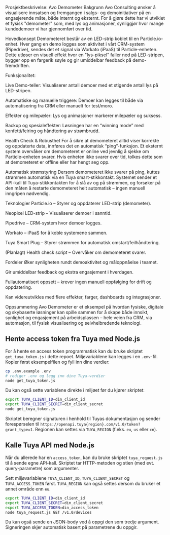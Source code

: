 Prosjektbeskrivelse: Avo Demometer
Bakgrunn
Avo Consulting ønsker å visualisere innsatsen og fremgangen i salgs- og demoinitiativer på en engasjerende måte, både internt og eksternt. For å gjøre dette har vi utviklet et fysisk "demometer" som, med lys og animasjoner, synliggjør hvor mange kundedemoer vi har gjennomført over tid.

Hovedkonsept
Demometeret består av en LED-strip koblet til en Particle.io-enhet. Hver gang en demo logges som aktivitet i vårt CRM-system (Pipedrive), sendes det et signal via Workato (iPaaS) til Particle-enheten. Dette utløser en visuell effekt hvor en "lys-piksel" faller ned på LED-stripen, bygger opp en fargerik søyle og gir umiddelbar feedback på demo-fremdriften.

Funksjonalitet:

Live Demo-teller: Visualiserer antall demoer med et stigende antall lys på LED-stripen.

Automatiske og manuelle triggere: Demoer kan legges til både via automatisering fra CRM eller manuelt for test/moro.

Effekter og milepæler: Lys og animasjoner markerer milepæler og suksess.

Backup og spesialeffekter: Løsningen har en “winning mode” med konfetti/feiring og håndtering av strømbrudd.

Health Check & Robusthet
For å sikre at demometeret alltid viser korrekte og oppdaterte data, innføres det en automatisk “ping”-funksjon. Et eksternt system overvåker om demometeret er online ved jevnlig å sjekke om Particle-enheten svarer. Hvis enheten ikke svarer over tid, tolkes dette som at demometeret er offline eller har hengt seg opp.

Automatisk strømstyring
Dersom demometeret ikke svarer på ping, kuttes strømmen automatisk via en Tuya smart-stikkontakt. Systemet sender et API-kall til Tuya-stikkontakten for å slå av og på strømmen, og forsøker på den måten å restarte demometeret helt automatisk – ingen manuell inngripen nødvendig.

Teknologier
Particle.io – Styrer og oppdaterer LED-strip (demometer).

Neopixel LED-strip – Visualiserer demoer i sanntid.

Pipedrive – CRM-system hvor demoer logges.

Workato – iPaaS for å koble systemene sammen.

Tuya Smart Plug – Styrer strømmen for automatisk omstart/feilhåndtering.

(Planlagt) Health check script – Overvåker om demometeret svarer.

Fordeler
Øker synligheten rundt demoaktivitet og måloppnåelse i teamet.

Gir umiddelbar feedback og ekstra engasjement i hverdagen.

Fullautomatisert oppsett – krever ingen manuell oppfølging for drift og oppdatering.

Kan videreutvikles med flere effekter, farger, dashboards og integrasjoner.

Oppsummering
Avo Demometer er et eksempel på hvordan fysiske, digitale og skybaserte løsninger kan spille sammen for å skape både innsikt, synlighet og engasjement på arbeidsplassen – hele veien fra CRM, via automasjon, til fysisk visualisering og selvhelbredende teknologi.

## Hente access token fra Tuya med Node.js

For å hente en access token programmatisk kan du bruke skriptet `get_tuya_token.js` i dette repoet. Miljøvariablene kan legges i en `.env`-fil. Kopier først eksempelfilen og fyll inn dine verdier:

```bash
cp .env.example .env
# rediger .env og legg inn dine Tuya-verdier
node get_tuya_token.js
```

Du kan også sette variablene direkte i miljøet før du kjører skriptet:

```bash
export TUYA_CLIENT_ID=din_client_id
export TUYA_CLIENT_SECRET=din_client_secret
node get_tuya_token.js
```

Skriptet beregner signaturen i henhold til Tuyas dokumentasjon og sender forespørselen til `https://openapi.tuya{region}.com/v1.0/token?grant_type=1`. Regionen kan settes via `TUYA_REGION` (f.eks. `eu`, `us` eller `cn`).

## Kalle Tuya API med Node.js

Når du allerede har en `access_token`, kan du bruke skriptet `tuya_request.js` til å sende egne API-kall. Skriptet tar HTTP-metoden og stien (med evt. query-parametre) som argumenter.

Sett miljøvariablene `TUYA_CLIENT_ID`, `TUYA_CLIENT_SECRET` og `TUYA_ACCESS_TOKEN` først. `TUYA_REGION` kan også settes dersom du bruker et annet område enn `eu`.

```bash
export TUYA_CLIENT_ID=din_client_id
export TUYA_CLIENT_SECRET=din_client_secret
export TUYA_ACCESS_TOKEN=din_access_token
node tuya_request.js GET /v1.0/devices
```

Du kan også sende en JSON-body ved å oppgi den som tredje argument. Signeringen skjer automatisk basert på parametrene du oppgir.
